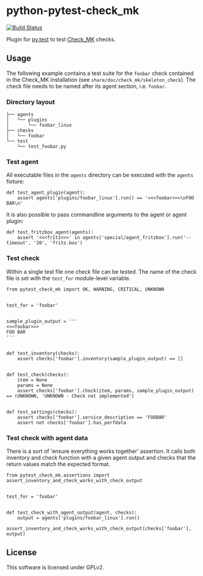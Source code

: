 # python-pytest-check\_mk

[![Build Status](https://travis-ci.org/tom-mi/python-pytest-check_mk.svg?branch=master)](https://travis-ci.org/tom-mi/python-pytest-check_mk)

Plugin for [py.test](http://pytest.org/) to test [Check_MK](https://mathias-kettner.de/check_mk.html) checks.

## Usage

The following example contains a test suite for the `foobar` check contained in the Check\_MK installation (see `share/doc/check_mk/skeleton_check`).
The check file needs to be named after its agent section, i.e. `foobar`.

### Directory layout

    ├── agents
    │   └── plugins
    │       └── foobar_linux
    ├── checks
    │   └── foobar
    └── test
        └── test_foobar.py

### Test agent

All executable files in the `agents` directory can be executed with the `agents` fixture:

    def test_agent_plugin(agent):
        assert agents['plugins/foobar_linux'].run() == '<<<foobar>>>\nFOO BAR\n'

It is also possible to pass commandline arguments to the agent or agent plugin:

    def test_fritzbox_agent(agents):
        assert '<<<fritz>>>' in agents['special/agent_fritzbox'].run('--timeout', '20', 'fritz.box')

### Test check

Within a single test file one check file can be tested. The name of the check file is set with the `test_for` module-level variable.

    from pytest_check_mk import OK, WARNING, CRITICAL, UNKNOWN


    test_for = 'foobar'


    sample_plugin_output = '''
    <<<foobar>>>
    FOO BAR
    '''


    def test_inventory(checks):
        assert checks['foobar'].inventory(sample_plugin_output) == []


    def test_check(checks):
        item = None
        params = None
        assert checks['foobar'].check(item, params, sample_plugin_output) == (UNKNOWN, 'UNKNOWN - Check not implemented')


    def test_settings(checks):
        assert checks['foobar'].service_description == 'FOOBAR'
        assert not checks['foobar'].has_perfdata

### Test check with agent data

There is a sort of 'ensure everything works together' assertion. It calls both inventory and check function with a given agent output and checks that the return values match the expected format.

    from pytest_check_mk.assertions import assert_inventory_and_check_works_with_check_output


    test_for = 'foobar'


    def test_check_with_agent_output(agent, checks):
        output = agents['plugins/foobar_linux'].run()
        assert_inventory_and_check_works_with_check_output(checks['foobar'], output)

## License

This software is licensed under GPLv2.
